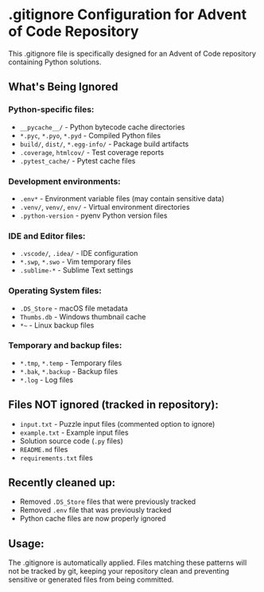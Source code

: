 # .gitignore Configuration for Advent of Code Repository

This .gitignore file is specifically designed for an Advent of Code repository containing Python solutions.

## What's Being Ignored

### Python-specific files:
- `__pycache__/` - Python bytecode cache directories
- `*.pyc`, `*.pyo`, `*.pyd` - Compiled Python files
- `build/`, `dist/`, `*.egg-info/` - Package build artifacts
- `.coverage`, `htmlcov/` - Test coverage reports
- `.pytest_cache/` - Pytest cache files

### Development environments:
- `.env*` - Environment variable files (may contain sensitive data)
- `.venv/`, `venv/`, `env/` - Virtual environment directories
- `.python-version` - pyenv Python version files

### IDE and Editor files:
- `.vscode/`, `.idea/` - IDE configuration
- `*.swp`, `*.swo` - Vim temporary files
- `.sublime-*` - Sublime Text settings

### Operating System files:
- `.DS_Store` - macOS file metadata
- `Thumbs.db` - Windows thumbnail cache
- `*~` - Linux backup files

### Temporary and backup files:
- `*.tmp`, `*.temp` - Temporary files
- `*.bak`, `*.backup` - Backup files
- `*.log` - Log files

## Files NOT ignored (tracked in repository):
- `input.txt` - Puzzle input files (commented option to ignore)
- `example.txt` - Example input files
- Solution source code (`.py` files)
- `README.md` files
- `requirements.txt` files

## Recently cleaned up:
- Removed `.DS_Store` files that were previously tracked
- Removed `.env` file that was previously tracked
- Python cache files are now properly ignored

## Usage:
The .gitignore is automatically applied. Files matching these patterns will not be tracked by git, keeping your repository clean and preventing sensitive or generated files from being committed.

